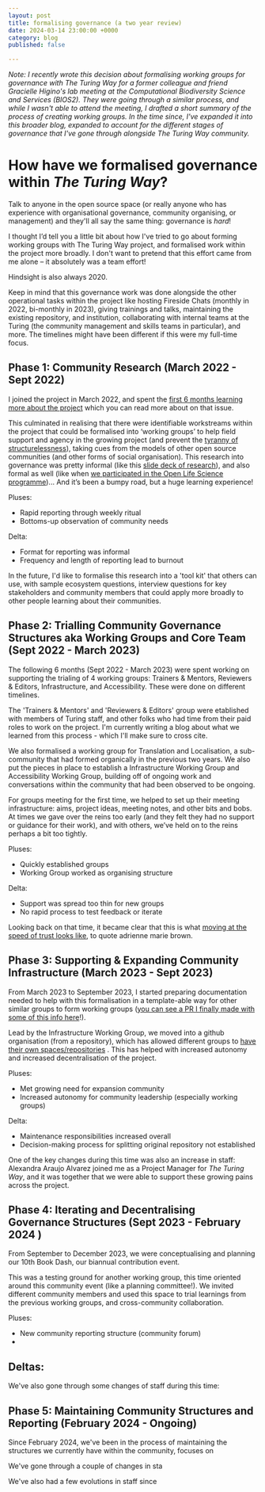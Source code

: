 ```yaml
---
layout: post
title: formalising governance (a two year review)
date: 2024-03-14 23:00:00 +0000
category: blog
published: false

---
```


_Note: I recently wrote this decision about formalising working groups for governance with The Turing Way for a former colleague and friend Gracielle Higino's lab meeting at the Computational Biodiversity Science and Services (_BIOS2_). They were going through a similar process, and while I wasn't able to attend the meeting, I drafted a short summary of the process of creating working groups. In the time since, I've expanded it into this broader blog, expanded to account for the different stages of governance that I've gone through alongside _The Turing Way_ community._ 

# How have we formalised governance within _The Turing Way_?

Talk to anyone in the open source space (or really anyone who has experience with organisational governance, community organising, or  management) and they'll all say the same thing: governance is *hard*! 

I thought I’d tell you a little bit about how I've tried to go about forming working groups with The Turing Way project, and formalised work within the project more broadly. I don't want to pretend that this effort came from me alone  – it absolutely was a team effort!

Hindsight is also always 2020. 

Keep in mind that this governance work was done alongside the other operational tasks within the project like hosting Fireside Chats (monthly in 2022, bi-monthly in 2023), giving trainings and talks, maintaining the existing repository, and institution, collaborating with internal teams at the Turing (the community management and skills teams in particular), and more. The timelines might have been different if this were my full-time focus.

## Phase 1: Community Research (March 2022 - Sept 2022)

I joined the project in March 2022, and spent the [first 6 months learning more about the project](https://github.com/the-turing-way/the-turing-way/discussions/2552) which you can read more about on that issue. 

This culminated in realising that there were identifiable workstreams within the project that could be formalised into ‘working groups’ to help field support and agency in the growing project (and prevent the [tyranny of structurelessness]()), taking cues from the models of other open source communities (and other forms of social organisation). This research into governance was pretty informal (like this [slide deck of research](https://docs.google.com/presentation/d/1HcKjeikxAAfKDCb5Okh1EqPbabedM3c7xIVuKv1Cqeg/edit#slide=id.p)), and also formal as well (like when [we participated in the Open Life Science programme](https://openlifesci.org/openseeds/ols-5/projects-participants.html))... And it’s been a bumpy road, but a huge learning experience! 

Pluses:
- Rapid reporting through weekly ritual
- Bottoms-up observation of community needs

Delta:
- Format for reporting was informal  
- Frequency and length of reporting lead to burnout

In the future, I'd like to formalise this research into a 'tool kit' that others can use, with sample ecosystem questions, interview questions for key stakeholders and community members that could apply more broadly to other people learning about their communities. 

## Phase 2: Trialling Community Governance Structures aka Working Groups and Core Team (Sept 2022 - March 2023)

The following 6 months (Sept 2022 - March 2023) were spent working on supporting the trialing of 4 working groups: Trainers & Mentors, Reviewers & Editors, Infrastructure, and Accessibility. These were done on different timelines. 

The 'Trainers & Mentors' and 'Reviewers & Editors' group were etablished with members of Turing staff, and other folks who had time from their paid roles to work on the project. I'm currently writing a blog about what we learned from this process - which I'll make sure to cross cite. 

We also formalised a working group for Translation and Localisation, a sub-community that had formed organically in the previous two years. We also put the pieces in place to establish a Infrastructure Working Group and Accessibility Working Group, building off of ongoing work and conversations within the community that had been observed to be ongoing. 

For groups meeting for the first time, we helped to set up their meeting infrastructure: aims, project ideas, meeting notes, and other bits and bobs. At times we gave over the reins too early (and they felt they had no support or guidance for their work), and with others, we’ve held on to the reins perhaps a bit too tightly. 

Pluses:
- Quickly established groups
- Working Group worked as organising structure

Delta:
- Support was spread too thin for new groups
- No rapid process to test feedback or iterate 

Looking back on that time, it became clear that this is what [moving at the speed of trust looks like](https://www.rootedstrategy.com/blogposts/4w6myxde5a15j0zrtybcgf3a1mbktk), to quote adrienne marie brown. 

## Phase 3: Supporting & Expanding Community Infrastructure  (March 2023 - Sept 2023)

From March 2023 to September 2023, I started preparing documentation needed to help with this formalisation in a template-able way for other similar groups to form working groups ([you can see a PR I finally made with some of this info here](https://github.com/the-turing-way/the-turing-way/pull/3499)!). 

Lead by the Infrastructure Working Group, we moved into a github organisation (from a repository), which has allowed different groups to [have their own spaces/repositories](https://github.com/the-turing-way) . This has helped with increased autonomy and increased decentralisation of the project.

Pluses:
- Met growing need for expansion community
- Increased autonomy for community leadership (especially working groups)

Delta:
- Maintenance responsibilities increased overall
- Decision-making process for splitting original repository not established

One of the key changes during this time was also an increase in staff: Alexandra Araujo Alvarez joined me as a Project Manager for _The Turing Way_, and it was together that we were able to support these growing pains across the project. 

## Phase 4: Iterating and Decentralising Governance Structures (Sept 2023 - February 2024 )

From September to December 2023, we were conceptualising and planning our 10th Book Dash, our biannual contribution event. 

This was a testing ground for another working group, this time oriented around this community event (like a planning committee!). We invited different community members and used this space to trial learnings from the previous working groups, and cross-community collaboration.

Pluses:
- New community reporting structure (community forum)
- 

Deltas:
- 

We've also gone through some changes of staff during this time: 

## Phase 5: Maintaining Community Structures and Reporting (February 2024 - Ongoing)

Since February 2024, we've been in the process of maintaining the structures we currently have within the community, focuses on 

We've gone through a couple of changes in sta

We've also had a few evolutions in staff since